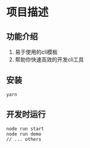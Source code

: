 # 项目描述 

## 功能介绍
1. 易于使用的cli模板
2. 帮助你快速高效的开发cli工具   

## 安装
```
yarn
```

## 开发时运行   
```
node run start   
node run demo 
// ... others 
```
 
